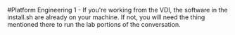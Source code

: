 #Platform Engineering
1 - If you're working from the VDI, the software in the install.sh are already on your machine. If not, you will need the thing mentioned there to run the lab portions of the conversation.